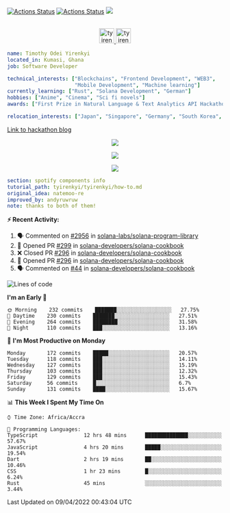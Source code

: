 [![Actions Status](https://github.com/tyirenkyi/tyirenkyi/workflows/wakatime-stats/badge.svg)](https://github.com/tyirenkyi/tyirenkyi/actions)
[![Actions Status](https://github.com/tyirenkyi/tyirenkyi/workflows/update-gh-activity/badge.svg)](https://github.com/tyirenkyi/tyirenkyi/actions)
![](https://visitor-badge.glitch.me/badge?page_id=tyirenkyi.tyirenkyi)

<p align="center">
<br/>
<a href="https://twitter.com/toyirenkyi">
  <img alt="tyirenkyi | Twitter" width="35px" src="https://drive.google.com/uc?export=view&id=1CwWfGcNmTNzSI-XmaLk0gvbHVaD5xkwx" />
</a>
<a href="https://open.spotify.com/user/6jyx0hj1911n2xd4rm3vwm8j9?si=f0e62187bc474bdf">
  <img alt="tyirenkyi's Spotify" width="35px" src="https://drive.google.com/uc?export=view&id=1mLM5RCv8vHD1eZBYJphW69eo6OVlK-Ti" />
</a>
</p>

```yaml
name: Timothy Odei Yirenkyi
located_in: Kumasi, Ghana
job: Software Developer

technical_interests: ["Blockchains", "Frontend Development", "WEB3", 
                      "Mobile Development", "Machine learning"]
currently_learning: ["Rust", "Solana Development", "German"]
hobbies: ["Anime", "Cinema", "Sci fi novels"]
awards: ["First Prize in Natural Language & Text Analytics API Hackathon"]

relocation_interests: ["Japan", "Singapore", "Germany", "South Korea", "UK"]
```

<a href="https://www.expert.ai/blog/the-story-behind-hackathon-winning-peer-reviewers-app">Link to hackathon blog</a>

<p align="center">
  <img alig src="https://github-profile-trophy.vercel.app/?username=tyirenkyi&column=6&rank=SSS,SS,S,AAA,AA,A,B,C" />
</p>


<p align="center">
  <a href="https://tyirenkyi.vercel.app/api/now-playing?open">
    <!-- Music bars move to the beat and are colored based on the track's happiness, danceability and energy! -->
    <img src="https://tyirenkyi.vercel.app/api/now-playing">
  </a>
</p>

<p align="center">
  <img src="https://tyirenkyi.vercel.app/api/top-played">
</p>
 
```yaml
section: spotify components info
tutorial_path: tyirenkyi/tyirenkyi/how-to.md
original_idea: natemoo-re
improved_by: andyruwruw
note: thanks to both of them!
```


**:zap: Recent Activity:**

<!--START_SECTION:activity-->
1. 🗣 Commented on [#2956](https://github.com/solana-labs/solana-program-library/issues/2956) in [solana-labs/solana-program-library](https://github.com/solana-labs/solana-program-library)
2. 💪 Opened PR [#299](https://github.com/solana-developers/solana-cookbook/pull/299) in [solana-developers/solana-cookbook](https://github.com/solana-developers/solana-cookbook)
3. ❌ Closed PR [#296](https://github.com/solana-developers/solana-cookbook/pull/296) in [solana-developers/solana-cookbook](https://github.com/solana-developers/solana-cookbook)
4. 💪 Opened PR [#296](https://github.com/solana-developers/solana-cookbook/pull/296) in [solana-developers/solana-cookbook](https://github.com/solana-developers/solana-cookbook)
5. 🗣 Commented on [#44](https://github.com/solana-developers/solana-cookbook/issues/44) in [solana-developers/solana-cookbook](https://github.com/solana-developers/solana-cookbook)
<!--END_SECTION:activity-->

<!--START_SECTION:waka-->
![Lines of code](https://img.shields.io/badge/From%20Hello%20World%20I%27ve%20Written-5%20Million%20lines%20of%20code-blue)

**I'm an Early 🐤** 

```text
🌞 Morning    232 commits    ███████░░░░░░░░░░░░░░░░░░   27.75% 
🌆 Daytime    230 commits    ███████░░░░░░░░░░░░░░░░░░   27.51% 
🌃 Evening    264 commits    ████████░░░░░░░░░░░░░░░░░   31.58% 
🌙 Night      110 commits    ███░░░░░░░░░░░░░░░░░░░░░░   13.16%

```
📅 **I'm Most Productive on Monday** 

```text
Monday       172 commits    █████░░░░░░░░░░░░░░░░░░░░   20.57% 
Tuesday      118 commits    ███░░░░░░░░░░░░░░░░░░░░░░   14.11% 
Wednesday    127 commits    ███░░░░░░░░░░░░░░░░░░░░░░   15.19% 
Thursday     103 commits    ███░░░░░░░░░░░░░░░░░░░░░░   12.32% 
Friday       129 commits    ███░░░░░░░░░░░░░░░░░░░░░░   15.43% 
Saturday     56 commits     █░░░░░░░░░░░░░░░░░░░░░░░░   6.7% 
Sunday       131 commits    ████░░░░░░░░░░░░░░░░░░░░░   15.67%

```


📊 **This Week I Spent My Time On** 

```text
⌚︎ Time Zone: Africa/Accra

💬 Programming Languages: 
TypeScript               12 hrs 48 mins      ██████████████░░░░░░░░░░░   57.67% 
JavaScript               4 hrs 20 mins       █████░░░░░░░░░░░░░░░░░░░░   19.54% 
Dart                     2 hrs 19 mins       ██░░░░░░░░░░░░░░░░░░░░░░░   10.46% 
CSS                      1 hr 23 mins        █░░░░░░░░░░░░░░░░░░░░░░░░   6.24% 
Rust                     45 mins             ░░░░░░░░░░░░░░░░░░░░░░░░░   3.44%

```


 Last Updated on 09/04/2022 00:43:04 UTC
<!--END_SECTION:waka-->

